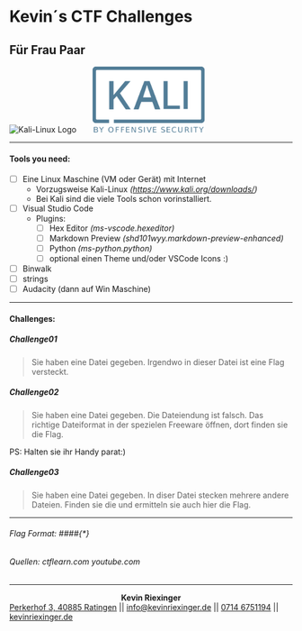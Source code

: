 # Kevin´s CTF Challenges
## Für Frau Paar

<img src="./.readmesrc/SignaturWINHG-weiß.png" alt="Kali-Linux Logo" width="235"/>
<img src="./.readmesrc/KaliLinux.png" style="margin-left: 25px;" alt="Kali-Linux Logo" width="200"/>

___

#### Tools you need:
- [ ] Eine Linux Maschine (VM oder Gerät) mit Internet
  - Vorzugsweise Kali-Linux *(https://www.kali.org/downloads/)*
  - Bei Kali sind die viele Tools schon vorinstalliert.
- [ ] Visual Studio Code
  - Plugins:
    - [ ] Hex Editor *(ms-vscode.hexeditor)*
    - [ ] Markdown Preview *(shd101wyy.markdown-preview-enhanced)*
    - [ ] Python *(ms-python.python)*
    - [ ] optional einen Theme und/oder VSCode Icons :)
- [ ] Binwalk
- [ ] strings
- [ ] Audacity (dann auf Win Maschine)

***

#### Challenges:

##### Challenge01
>Sie haben eine Datei gegeben. Irgendwo in dieser Datei ist eine Flag versteckt.
##### Challenge02
>Sie haben eine Datei gegeben. Die Dateiendung ist falsch. Das richtige Dateiformat in der spezielen Freeware öffnen, dort finden sie die Flag.

PS: Halten sie ihr Handy parat:)
##### Challenge03
>Sie haben eine Datei gegeben. In diser Datei stecken mehrere andere Dateien. Finden sie die und ermitteln sie auch hier die Flag.

***
###### Flag Format: ####{*}
###### Quellen: ctflearn.com youtube.com

___

<center> <b>Kevin Riexinger</b> </center>
<a href="https://goo.gl/maps/QqA7RUYmDydCuQYA9">Perkerhof 3, 40885 Ratingen</a> || <a href="info@kevinriexinger.de">info@kevinriexinger.de</a> || <a href="tel:0714 6751194">0714 6751194</a> || <a href="kevinriexinger.de">kevinriexinger.de</a>
